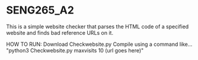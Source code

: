 # SENG265_A2

This is a simple website checker that parses the HTML code of a specified website and finds bad reference URLs on it.

HOW TO RUN:
Download Checkwebsite.py
Compile using a command like... 
"python3 Checkwebsite.py maxvisits 10 (url goes here)"
